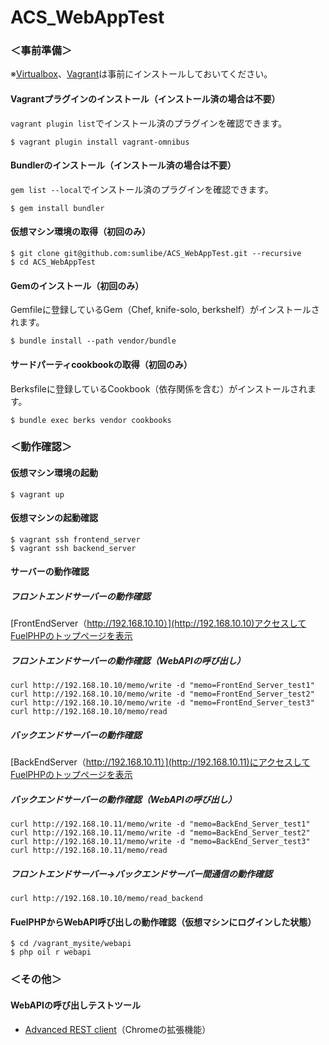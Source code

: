 ACS_WebAppTest
==============

### ＜事前準備＞
※[Virtualbox](https://www.virtualbox.org/wiki/Downloads)、[Vagrant](https://www.vagrantup.com/downloads.html)は事前にインストールしておいてください。

#### Vagrantプラグインのインストール（インストール済の場合は不要）
`vagrant plugin list`でインストール済のプラグインを確認できます。

```
$ vagrant plugin install vagrant-omnibus
```

#### Bundlerのインストール（インストール済の場合は不要）
`gem list --local`でインストール済のプラグインを確認できます。

```
$ gem install bundler
```

#### 仮想マシン環境の取得（初回のみ）

```
$ git clone git@github.com:sumlibe/ACS_WebAppTest.git --recursive
$ cd ACS_WebAppTest
```

#### Gemのインストール（初回のみ）

Gemfileに登録しているGem（Chef, knife-solo, berkshelf）がインストールされます。

```
$ bundle install --path vendor/bundle
```

#### サードパーティcookbookの取得（初回のみ）

Berksfileに登録しているCookbook（依存関係を含む）がインストールされます。

```
$ bundle exec berks vendor cookbooks
```

### ＜動作確認＞

#### 仮想マシン環境の起動

```
$ vagrant up
```

#### 仮想マシンの起動確認

```
$ vagrant ssh frontend_server
$ vagrant ssh backend_server
```

#### サーバーの動作確認

##### フロントエンドサーバーの動作確認

[FrontEndServer（http://192.168.10.10）](http://192.168.10.10)アクセスしてFuelPHPのトップページを表示

##### フロントエンドサーバーの動作確認（WebAPIの呼び出し）

```
curl http://192.168.10.10/memo/write -d "memo=FrontEnd_Server_test1"
curl http://192.168.10.10/memo/write -d "memo=FrontEnd_Server_test2"
curl http://192.168.10.10/memo/write -d "memo=FrontEnd_Server_test3"
curl http://192.168.10.10/memo/read
```

##### バックエンドサーバーの動作確認

[BackEndServer（http://192.168.10.11）](http://192.168.10.11)にアクセスしてFuelPHPのトップページを表示

##### バックエンドサーバーの動作確認（WebAPIの呼び出し）

```
curl http://192.168.10.11/memo/write -d "memo=BackEnd_Server_test1"
curl http://192.168.10.11/memo/write -d "memo=BackEnd_Server_test2"
curl http://192.168.10.11/memo/write -d "memo=BackEnd_Server_test3"
curl http://192.168.10.11/memo/read
```

##### フロントエンドサーバー→バックエンドサーバー間通信の動作確認

```
curl http://192.168.10.10/memo/read_backend
```

#### FuelPHPからWebAPI呼び出しの動作確認（仮想マシンにログインした状態）

```
$ cd /vagrant_mysite/webapi
$ php oil r webapi
```

### ＜その他＞

#### WebAPIの呼び出しテストツール

+ [Advanced REST client](https://chrome.google.com/webstore/detail/advanced-rest-client/hgmloofddffdnphfgcellkdfbfbjeloo/related)（Chromeの拡張機能）

